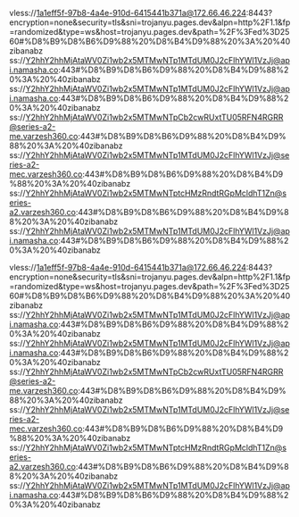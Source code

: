 
vless://1a1eff5f-97b8-4a4e-910d-6415441b371a@172.66.46.224:8443?encryption=none&security=tls&sni=trojanyu.pages.dev&alpn=http%2F1.1&fp=randomized&type=ws&host=trojanyu.pages.dev&path=%2F%3Fed%3D2560#%D8%B9%D8%B6%D9%88%20%D8%B4%D9%88%20%3A%20%40zibanabz
ss://Y2hhY2hhMjAtaWV0Zi1wb2x5MTMwNTp1MTdUM0J2cFlhYWl1VzJj@api.namasha.co:443#%D8%B9%D8%B6%D9%88%20%D8%B4%D9%88%20%3A%20%40zibanabz
ss://Y2hhY2hhMjAtaWV0Zi1wb2x5MTMwNTp1MTdUM0J2cFlhYWl1VzJj@api.namasha.co:443#%D8%B9%D8%B6%D9%88%20%D8%B4%D9%88%20%3A%20%40zibanabz
ss://Y2hhY2hhMjAtaWV0Zi1wb2x5MTMwNTpCb2cwRUxtTU05RFN4RGRR@series-a2-me.varzesh360.co:443#%D8%B9%D8%B6%D9%88%20%D8%B4%D9%88%20%3A%20%40zibanabz
ss://Y2hhY2hhMjAtaWV0Zi1wb2x5MTMwNTp1MTdUM0J2cFlhYWl1VzJj@series-a2-mec.varzesh360.co:443#%D8%B9%D8%B6%D9%88%20%D8%B4%D9%88%20%3A%20%40zibanabz
ss://Y2hhY2hhMjAtaWV0Zi1wb2x5MTMwNTptcHMzRndtRGpMcldhT1Zn@series-a2.varzesh360.co:443#%D8%B9%D8%B6%D9%88%20%D8%B4%D9%88%20%3A%20%40zibanabz
ss://Y2hhY2hhMjAtaWV0Zi1wb2x5MTMwNTp1MTdUM0J2cFlhYWl1VzJj@api.namasha.co:443#%D8%B9%D8%B6%D9%88%20%D8%B4%D9%88%20%3A%20%40zibanabz

vless://1a1eff5f-97b8-4a4e-910d-6415441b371a@172.66.46.224:8443?encryption=none&security=tls&sni=trojanyu.pages.dev&alpn=http%2F1.1&fp=randomized&type=ws&host=trojanyu.pages.dev&path=%2F%3Fed%3D2560#%D8%B9%D8%B6%D9%88%20%D8%B4%D9%88%20%3A%20%40zibanabz
ss://Y2hhY2hhMjAtaWV0Zi1wb2x5MTMwNTp1MTdUM0J2cFlhYWl1VzJj@api.namasha.co:443#%D8%B9%D8%B6%D9%88%20%D8%B4%D9%88%20%3A%20%40zibanabz
ss://Y2hhY2hhMjAtaWV0Zi1wb2x5MTMwNTp1MTdUM0J2cFlhYWl1VzJj@api.namasha.co:443#%D8%B9%D8%B6%D9%88%20%D8%B4%D9%88%20%3A%20%40zibanabz
ss://Y2hhY2hhMjAtaWV0Zi1wb2x5MTMwNTpCb2cwRUxtTU05RFN4RGRR@series-a2-me.varzesh360.co:443#%D8%B9%D8%B6%D9%88%20%D8%B4%D9%88%20%3A%20%40zibanabz
ss://Y2hhY2hhMjAtaWV0Zi1wb2x5MTMwNTp1MTdUM0J2cFlhYWl1VzJj@series-a2-mec.varzesh360.co:443#%D8%B9%D8%B6%D9%88%20%D8%B4%D9%88%20%3A%20%40zibanabz
ss://Y2hhY2hhMjAtaWV0Zi1wb2x5MTMwNTptcHMzRndtRGpMcldhT1Zn@series-a2.varzesh360.co:443#%D8%B9%D8%B6%D9%88%20%D8%B4%D9%88%20%3A%20%40zibanabz
ss://Y2hhY2hhMjAtaWV0Zi1wb2x5MTMwNTp1MTdUM0J2cFlhYWl1VzJj@api.namasha.co:443#%D8%B9%D8%B6%D9%88%20%D8%B4%D9%88%20%3A%20%40zibanabz
